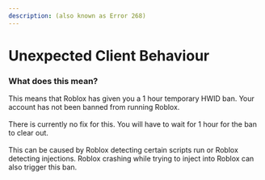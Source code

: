 ```yaml
---
description: (also known as Error 268)
---
```


# Unexpected Client Behaviour

### What does this mean?

This means that Roblox has given you a 1 hour temporary HWID ban. Your account has not been banned from running Roblox.\
\
There is currently no fix for this. You will have to wait for 1 hour for the ban to clear out.\
\
This can be caused by Roblox detecting certain scripts run or Roblox detecting injections. Roblox crashing while trying to inject into Roblox can also trigger this ban.
